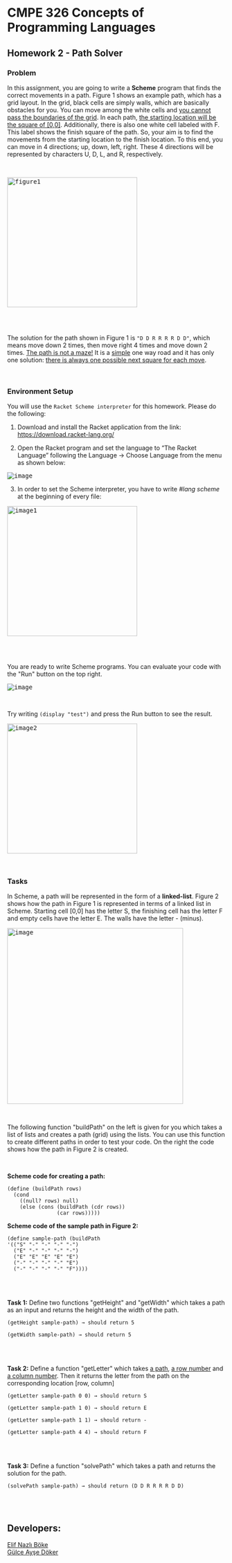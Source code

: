# CMPE 326 Concepts of Programming Languages

## Homework 2 - Path Solver

### Problem

In this assignment, you are going to write a **Scheme** program that finds the correct movements in a path. Figure 1 shows an example path, which has a grid layout. In the grid, black cells are simply walls, which are basically obstacles for you. You can move among the white cells and <ins>you cannot pass the boundaries of the grid</ins>. In each path, <ins>the starting location will be the square of [0,0]</ins>. Additionally, there is also one white cell labeled with F. This label shows the finish square of the path. So, your aim is to find the movements from the starting location to the finish location. To this end, you can move in 4 directions; up, down, left, right. These 4 directions will be represented by characters U, D, L, and R, respectively.

<br>

<kbd> <img width="300" alt="figure1" src="https://github.com/user-attachments/assets/8335f598-f4ab-4a2f-a0a6-0368055e068a">  </kbd>

<br>
<br>

The solution for the path shown in Figure 1 is ```"D D R R R R D D"```, which means move down 2 times, then
move right 4 times and move down 2 times. <ins>The path is not a maze!</ins> It is a <ins>simple</ins> one way road and it
has only one solution: <ins>there is always one possible next square for each move</ins>.

<br>

### Environment Setup

You will use the `Racket Scheme interpreter` for this homework. Please do the following:

1. Download and install the Racket application from the link: https://download.racket-lang.org/

2. Open the Racket program and set the language to “The Racket Language” following the
Language -> Choose Language from the menu as shown below:

<kbd> ![image](https://github.com/user-attachments/assets/ad852af8-ce20-432f-9020-c3f62323a972) </kbd>

3. In order to set the Scheme interpreter, you have to write _#lang scheme_ at the beginning of every file:

<kbd> <img width="300" alt="image1" src="https://github.com/user-attachments/assets/e368e5d3-9cd4-4c9f-b0ef-2bb4c5896bad"> </kbd>

<br>
<br>

You are ready to write Scheme programs. You can evaluate your code with the "Run" button on the top right.

<kbd> ![image](https://github.com/user-attachments/assets/f8f4b297-4d06-4fdf-b2b0-4a404b0cb39a) </kbd>

<br>

Try writing ```(display "test")``` and press the Run button to see the result.

<kbd> <img width="300" alt="image2" src="https://github.com/user-attachments/assets/da3079e7-72f8-40c8-aa9a-6159a704c346"> </kbd>

<br>

### Tasks

In Scheme, a path will be represented in the form of a **linked-list**. Figure 2 shows how the path in Figure 1 is represented in terms of a linked list in Scheme. Starting cell [0,0] has the letter S, the finishing cell has the letter F and empty cells have the letter E. The walls have the letter - (minus).

<kbd> <img width="406" alt="image" src="https://github.com/user-attachments/assets/d8e49cb4-41ae-4bf5-a763-b79c338dbe0c"> </kbd>

<br>

The following function "buildPath" on the left is given for you which takes a list of lists and creates a path (grid) using the lists. You can use this function to create different paths in order to test your code. On the right the code shows how the path in Figure 2 is created.

<br>

**Scheme code for creating a path:**
```
(define (buildPath rows)
  (cond
    ((null? rows) null)
    (else (cons (buildPath (cdr rows))
                (car rows)))))
```

**Scheme code of the sample path in Figure 2:**
```
(define sample-path (buildPath
'(("S" "-" "-" "-" "-")
  ("E" "-" "-" "-" "-")
  ("E" "E" "E" "E" "E")
  ("-" "-" "-" "-" "E")
  ("-" "-" "-" "-" "F"))))
```

<br>
<br>

**Task 1:** Define two functions "getHeight" and "getWidth" which takes a path as an input and returns the height and the width of the path.

```
(getHeight sample-path) → should return 5

(getWidth sample-path) → should return 5
```

<br>
<br>

**Task 2:** Define a function "getLetter" which takes <ins>a path</ins>, <ins>a row number</ins> and <ins>a column number</ins>. Then it returns the letter from the path on the corresponding location [row, column]

```
(getLetter sample-path 0 0) → should return S

(getLetter sample-path 1 0) → should return E

(getLetter sample-path 1 1) → should return -

(getLetter sample-path 4 4) → should return F
```

<br>
<br>

**Task 3:** Define a function "solvePath" which takes a path and returns the solution for the path.

```
(solvePath sample-path) → should return (D D R R R R D D)
```

<br>
<br>

## Developers:
[Elif Nazlı Böke](https://github.com/elifnazlib) <br>
[Gülce Ayşe Döker](https://github.com/GulceAyseDoker)
